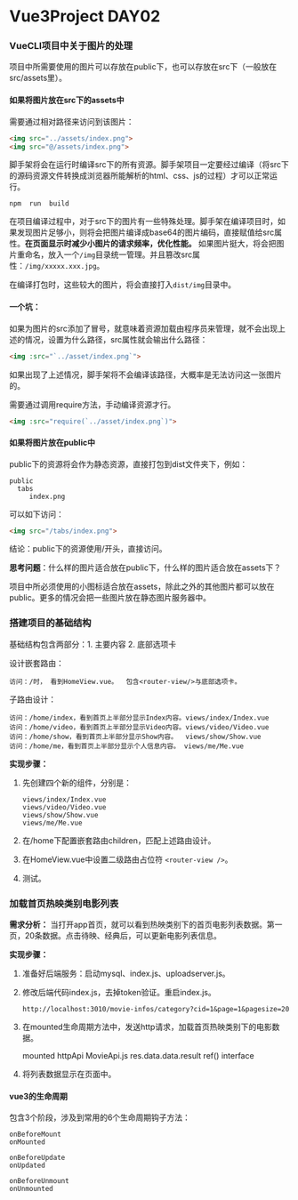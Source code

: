 # Vue3Project DAY02

### VueCLI项目中关于图片的处理

项目中所需要使用的图片可以存放在public下，也可以存放在src下（一般放在src/assets里）。

#### 如果将图片放在src下的assets中

需要通过相对路径来访问到该图片：

```html
<img src="../assets/index.png">
<img src="@/assets/index.png">
```

脚手架将会在运行时编译src下的所有资源。脚手架项目一定要经过编译（将src下的源码资源文件转换成浏览器所能解析的html、css、js的过程）才可以正常运行。

```shell
npm  run  build
```

在项目编译过程中，对于src下的图片有一些特殊处理。脚手架在编译项目时，如果发现图片足够小，则将会把图片编译成base64的图片编码，直接赋值给src属性。**在页面显示时减少小图片的请求频率，优化性能。** 如果图片挺大，将会把图片重命名，放入一个`/img`目录统一管理。并且篡改src属性：`/img/xxxxx.xxx.jpg`。 

在编译打包时，这些较大的图片，将会直接打入`dist/img`目录中。 

#### 一个坑：

如果为图片的src添加了冒号，就意味着资源加载由程序员来管理，就不会出现上述的情况，设置为什么路径，src属性就会输出什么路径：

```html
<img :src="`../asset/index.png`">
```

如果出现了上述情况，脚手架将不会编译该路径，大概率是无法访问这一张图片的。

需要通过调用require方法，手动编译资源才行。

```html
<img :src="require(`../asset/index.png`)">
```



#### 如果将图片放在public中

public下的资源将会作为静态资源，直接打包到dist文件夹下，例如：

```
public 
  tabs
     index.png
```

可以如下访问：

```html
<img src="/tabs/index.png">
```

结论：public下的资源使用/开头，直接访问。



**思考问题**：什么样的图片适合放在public下，什么样的图片适合放在assets下？

项目中所必须使用的小图标适合放在assets，除此之外的其他图片都可以放在public。更多的情况会把一些图片放在静态图片服务器中。



### 搭建项目的基础结构

基础结构包含两部分：1.  主要内容   2. 底部选项卡

设计嵌套路由：

```
访问：/时， 看到HomeView.vue。  包含<router-view/>与底部选项卡。
```

子路由设计：

```
访问：/home/index，看到首页上半部分显示Index内容。views/index/Index.vue
访问：/home/video，看到首页上半部分显示Video内容。views/video/Video.vue
访问：/home/show，看到首页上半部分显示Show内容。  views/show/Show.vue
访问：/home/me，看到首页上半部分显示个人信息内容。 views/me/Me.vue
```

**实现步骤：**

1. 先创建四个新的组件，分别是：

   ```
   views/index/Index.vue
   views/video/Video.vue
   views/show/Show.vue
   views/me/Me.vue
   ```

2. 在/home下配置嵌套路由children，匹配上述路由设计。

3. 在HomeView.vue中设置二级路由占位符 `<router-view />`。 

4. 测试。



### 加载首页热映类别电影列表

**需求分析：** 当打开app首页，就可以看到热映类别下的首页电影列表数据。第一页，20条数据。点击待映、经典后，可以更新电影列表信息。

**实现步骤：**

1. 准备好后端服务：启动mysql、index.js、uploadserver.js。

2. 修改后端代码index.js，去掉token验证。重启index.js。

   ```
   http://localhost:3010/movie-infos/category?cid=1&page=1&pagesize=20
   ```

3. 在mounted生命周期方法中，发送http请求，加载首页热映类别下的电影数据。

   mounted     httpApi    MovieApi.js    res.data.data.result      ref()    interface    

4. 将列表数据显示在页面中。



#### vue3的生命周期

包含3个阶段，涉及到常用的6个生命周期钩子方法：

```
onBeforeMount
onMounted

onBeforeUpdate
onUpdated

onBeforeUnmount
onUnmounted
```
















